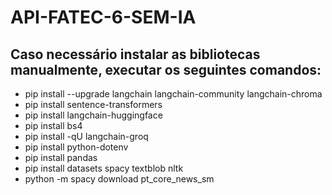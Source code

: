 # API-FATEC-6-SEM-IA

## Caso necessário instalar as bibliotecas manualmente, executar os seguintes comandos:
- pip install --upgrade langchain langchain-community langchain-chroma
- pip install sentence-transformers
- pip install langchain-huggingface
- pip install bs4
- pip install -qU langchain-groq
- pip install python-dotenv
- pip install pandas
- pip install datasets spacy textblob nltk
- python -m spacy download pt_core_news_sm

